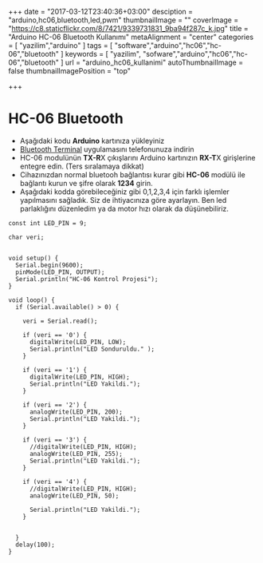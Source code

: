 +++
date = "2017-03-12T23:40:36+03:00"
desciption = "arduino,hc06,bluetooth,led,pwm"
thumbnailImage = ""
coverImage = "https://c8.staticflickr.com/8/7421/9339731831_9ba94f287c_k.jpg"
title = "Arduino HC-06 Bluetooth Kullanımı"
metaAlignment = "center"
categories = [
  "yazilim","arduino"
]
tags = [
  "software","arduino","hc06","hc-06","bluetooth"
]
keywords = [
  "yazilim",
  "sofware","arduino","hc06","hc-06","bluetooth"
]
url = "arduino_hc06_kullanimi"
autoThumbnailImage = false
thumbnailImagePosition = "top"

+++


# HC-06 Bluetooth

- Aşağıdaki kodu **Arduino** kartınıza yükleyiniz
- [Bluetooth Terminal](https://play.google.com/store/apps/details?id=Qwerty.BluetoothTerminal&hl=tr) uygulamasını telefonunuza indirin
- HC-06 modulünün **TX-R**X çıkışlarını Arduino kartınızın **RX-T**X girişlerine entegre edin. (Ters sıralamaya dikkat)
- Cihazınızdan normal bluetooh bağlantısı kurar gibi **HC-06** modülü ile bağlantı kurun ve şifre olarak **1234** girin.
- Aşağıdaki kodda görebileceğiniz gibi 0,1,2,3,4 için farklı işlemler yapılmasını sağladık. Siz de ihtiyacınıza göre ayarlayın. Ben led parlaklığını düzenledim ya da motor hızı olarak da düşünebiliriz.

```arduino
const int LED_PIN = 9;

char veri;


void setup() {
  Serial.begin(9600);
  pinMode(LED_PIN, OUTPUT);
  Serial.println("HC-06 Kontrol Projesi");
}

void loop() {
  if (Serial.available() > 0) {

    veri = Serial.read();

    if (veri == '0') {
      digitalWrite(LED_PIN, LOW);
      Serial.println("LED Sonduruldu." );
    }

    if (veri == '1') {
      digitalWrite(LED_PIN, HIGH);
      Serial.println("LED Yakildi.");
    }
    
    if (veri == '2') {
      analogWrite(LED_PIN, 200);
      Serial.println("LED Yakildi.");
    }
    
    if (veri == '3') {
      //digitalWrite(LED_PIN, HIGH);
      analogWrite(LED_PIN, 255);
      Serial.println("LED Yakildi.");
    }

    if (veri == '4') {
      //digitalWrite(LED_PIN, HIGH);
      analogWrite(LED_PIN, 50);

      Serial.println("LED Yakildi.");
    }


  }
  delay(100);
}
```